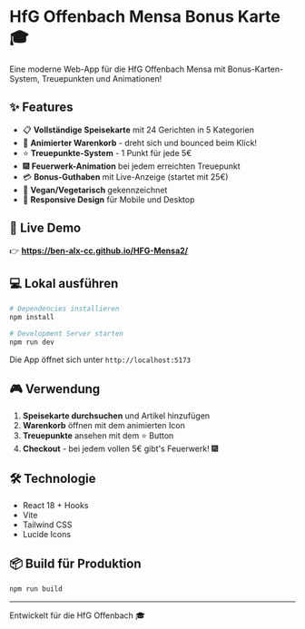 # HfG Offenbach Mensa Bonus Karte 🎓

Eine moderne Web-App für die HfG Offenbach Mensa mit Bonus-Karten-System, Treuepunkten und Animationen!

## ✨ Features

- 📋 **Vollständige Speisekarte** mit 24 Gerichten in 5 Kategorien
- 🛒 **Animierter Warenkorb** - dreht sich und bounced beim Klick!
- ⭐ **Treuepunkte-System** - 1 Punkt für jede 5€
- 🎆 **Feuerwerk-Animation** bei jedem erreichten Treuepunkt
- 💳 **Bonus-Guthaben** mit Live-Anzeige (startet mit 25€)
- 🌱 **Vegan/Vegetarisch** gekennzeichnet
- 📱 **Responsive Design** für Mobile und Desktop

## 🚀 Live Demo

👉 **https://ben-alx-cc.github.io/HFG-Mensa2/**

## 💻 Lokal ausführen

```bash
# Dependencies installieren
npm install

# Development Server starten
npm run dev
```

Die App öffnet sich unter `http://localhost:5173`

## 🎮 Verwendung

1. **Speisekarte durchsuchen** und Artikel hinzufügen
2. **Warenkorb** öffnen mit dem animierten Icon
3. **Treuepunkte** ansehen mit dem ⭐ Button
4. **Checkout** - bei jedem vollen 5€ gibt's Feuerwerk! 🎆

## 🛠️ Technologie

- React 18 + Hooks
- Vite
- Tailwind CSS
- Lucide Icons

## 📦 Build für Produktion

```bash
npm run build
```

---

Entwickelt für die HfG Offenbach 🎓
